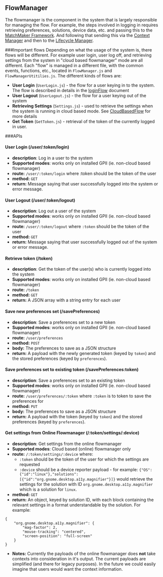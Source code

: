 ## FlowManager

The flowmanager is the component in the system that is largely responsible for managing the flow. For example, the steps involved in logging in requires retrieving preferences, solutions, device data, etc. and passing this to the [MatchMaker Framework](MatchMakerFramework.md). And following that sending this via the [Context Manager](ContextManager.md) and then to the [Lifecycle Manager](LifecycleManager.md).

###Important flows
Depending on what the usage of the system is, there flows will be different. For example user login, user log off, and retrieving settings from the system in "cloud based flowmanager" mode are all different. Each "flow" is managed in a different file, with the common events, functions, etc., located in `FlowManager.js` and `FlowManagerUtitilies.js`. The different kinds of flows are:
* **User Login** (`UserLogin.js`) - the flow for a user keying in to the system. The flow is described in details in the [loginFlow](LoginFlow.md) document
* **User Logout** (`UserLogout.js`) - the flow for a user keying out of the system
* **Retrieving Settings** (`Settings.js`) - used to retrieve the settings when the system is running in cloud based mode. See [CloudBasedFlow](CloudBasedFlow.md) for more details
* **Get Token** (`GetToken.js`) - retrieval of the token of the currently logged in user.


###APIs

#### User Login (/user/:token/login)
* **description**: Log in a user to the system
* **Supported modes**: works only on installed GPII (ie. non-cloud based flowmanager)
* **route:** `/user/:token/login` where :token should be the token of the user
* **method:** `GET`
* **return:** Message saying that user successfully logged into the system or error message.


#### User Logout (/user/:token/logout)
* **description**: Log out a user of the system
* **Supported modes**: works only on installed GPII (ie. non-cloud based flowmanager)
* **route:** `/user/:token/logout` where `:token` should be the token of the user
* **method:** `GET`
* **return:** Message saying that user successfully logged out of the system or error message.


#### Retrieve token (/token)
* **description**: Get the token of the user(s) who is currently logged into the system
* **Supported modes**: works only on installed GPII (ie. non-cloud based flowmanager)
* **route:** `/token`
* **method:** `GET`
* **return:** A JSON array with a string entry for each user


#### Save new preferences set (/savePreferences)
* **description**: Save a preferences set to a new token
* **Supported modes**: works only on installed GPII (ie. non-cloud based flowmanager)
* **route:** `/user/preferences`
* **method:** `POST`
* **body:** The preferences to save as a JSON structure
* **return:** A payload with the newly generated token (keyed by `token`) and the stored preferences (keyed by `preferences`).


#### Save preferences set to existing token (/savePreferences:token)
* **description**: Save a preferences set to an existing token
* **Supported modes**: works only on installed GPII (ie. non-cloud based flowmanager)
* **route:** `/user/preferences/:token` where `:token` is to token to save the preferences for
* **method:** `PUT`
* **body:** The preferences to save as a JSON structure
* **return:** A payload with the token (keyed by `token`) and the stored preferences (keyed by `preferences`).


#### Get settings from Online Flowmanager (/:token/settings/:device)
* **description**: Get settings from the online flowmanager
* **Supported modes**: Cloud based (online) flowmanager only
* **route:** `/:token/settings/:device` where:
    - `:token` should be the token of the user for which the settings are requested
    - `:device` should be a device reporter payload - for example: `{"OS":{"id":"linux"},"solutions":[{"id":"org.gnome.desktop.a11y.magnifier"}]}` would retrieve the settings for the solution with ID `org.gnome.desktop.a11y.magnifier` which is a solution for `linux`.
* **method:** `GET`
* **return:** An object, keyed by solution ID, with each block containing the relevant settings in a format understandable by the solution. For example:
```
{
    "org.gnome.desktop.a11y.magnifier": {
        "mag-factor": 2,
        "mouse-tracking": "centered",
        "screen-position": "full-screen"
    }
}
```
* **Notes:** Currently the payloads of the online flowmanager does **not** take contexts into consideration in it's output. The current payloads are simplified (and there for legacy purposes). In the future we could easily imagine that users would want the context information.
